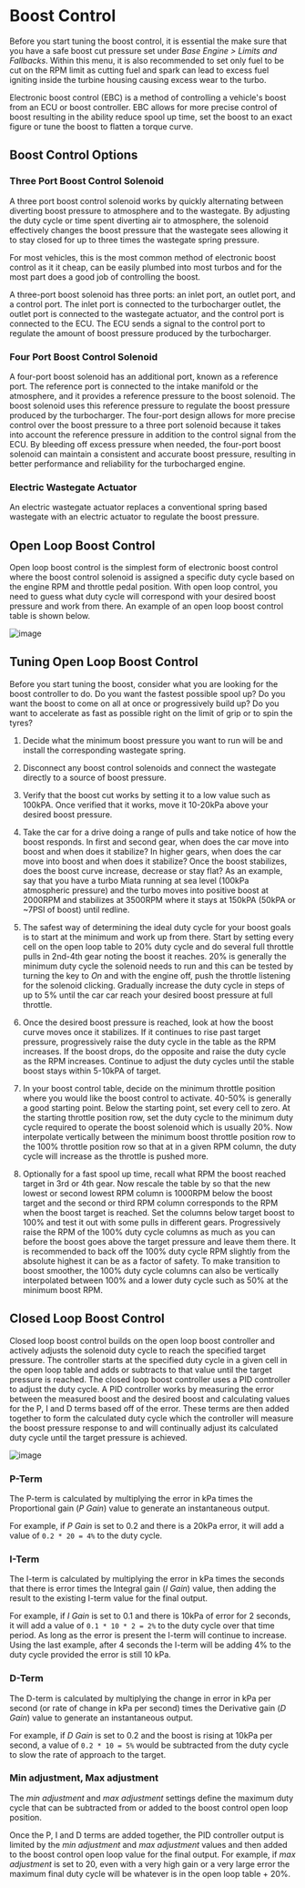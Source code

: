 # Boost Control

Before you start tuning the boost control, it is essential the make sure that you have a safe boost cut pressure set under _Base Engine > Limits and Fallbacks_. Within this menu, it is also recommended to set only fuel to be cut on the RPM limit as cutting fuel and spark can lead to excess fuel igniting inside the turbine housing causing excess wear to the turbo.

Electronic boost control (EBC) is a method of controlling a vehicle's boost from an ECU or boost controller. EBC allows for more precise control of boost resulting in the ability reduce spool up time, set the boost to an exact figure or tune the boost to flatten a torque curve.

## Boost Control Options

### Three Port Boost Control Solenoid

A three port boost control solenoid works by quickly alternating between diverting boost pressure to atmosphere and to the wastegate. By adjusting the duty cycle or time spent diverting air to atmosphere, the solenoid effectively changes the boost pressure that the wastegate sees allowing it to stay closed for up to three times the wastegate spring pressure.

For most vehicles, this is the most common method of electronic boost control as it it cheap, can be easily plumbed into most turbos and for the most part does a good job of controlling the boost.

A three-port boost solenoid has three ports: an inlet port, an outlet port, and a control port. The inlet port is connected to the turbocharger outlet, the outlet port is connected to the wastegate actuator, and the control port is connected to the ECU. The ECU sends a signal to the control port to regulate the amount of boost pressure produced by the turbocharger.

### Four Port Boost Control Solenoid

A four-port boost solenoid has an additional port, known as a reference port. The reference port is connected to the intake manifold or the atmosphere, and it provides a reference pressure to the boost solenoid. The boost solenoid uses this reference pressure to regulate the boost pressure produced by the turbocharger. The four-port design allows for more precise control over the boost pressure to a three port solenoid because it takes into account the reference pressure in addition to the control signal from the ECU. By bleeding off excess pressure when needed, the four-port boost solenoid can maintain a consistent and accurate boost pressure, resulting in better performance and reliability for the turbocharged engine.

### Electric Wastegate Actuator

An electric wastegate actuator replaces a conventional spring based wastegate with an electric actuator to regulate the boost pressure.

## Open Loop Boost Control

Open loop boost control is the simplest form of electronic boost control where the boost control solenoid is assigned a specific duty cycle based on the engine RPM and throttle pedal position. With open loop control, you need to guess what duty cycle will correspond with your desired boost pressure and work from there. An example of an open loop boost control table is shown below.

![image](Boost-Control/olboost.png)

## Tuning Open Loop Boost Control

Before you start tuning the boost, consider what you are looking for the boost controller to do. Do you want the fastest possible spool up? Do you want the boost to come on all at once or progressively build up? Do you want to accelerate as fast as possible right on the limit of grip or to spin the tyres?

1. Decide what the minimum boost pressure you want to run will be and install the corresponding wastegate spring.

1. Disconnect any boost control solenoids and connect the wastegate directly to a source of boost pressure.

1. Verify that the boost cut works by setting it to a low value such as 100kPA. Once verified that it works, move it 10-20kPa above your desired boost pressure.

1. Take the car for a drive doing a range of pulls and take notice of how the boost responds. In first and second gear, when does the car move into boost and when does it stabilize? In higher gears, when does the car move into boost and when does it stabilize? Once the boost stabilizes, does the boost curve increase, decrease or stay flat? As an example, say that you have a turbo Miata running at sea level (100kPa atmospheric pressure) and the turbo moves into positive boost at 2000RPM and stabilizes at 3500RPM where it stays at 150kPA (50kPA or ~7PSI of boost) until redline.

1. The safest way of determining the ideal duty cycle for your boost goals is to start at the minimum and work up from there. Start by setting every cell on the open loop table to 20% duty cycle and do several full throttle pulls in 2nd-4th gear noting the boost it reaches. 20% is generally the minimum duty cycle the solenoid needs to run and this can be tested by turning the key to _On_ and with the engine off, push the throttle listening for the solenoid clicking. Gradually increase the duty cycle in steps of up to 5% until the car car reach your desired boost pressure at full throttle.

1. Once the desired boost pressure is reached, look at how the boost curve moves once it stabilizes. If it continues to rise past target pressure, progressively raise the duty cycle in the table as the RPM increases. If the boost drops, do the opposite and raise the duty cycle as the RPM increases. Continue to adjust the duty cycles until the stable boost stays within 5-10kPA of target.

1. In your boost control table, decide on the minimum throttle position where you would like the boost control to activate. 40-50% is generally a good starting point. Below the starting point, set every cell to zero. At the starting throttle position row, set the duty cycle to the minimum duty cycle required to operate the boost solenoid which is usually 20%. Now interpolate vertically between the minimum boost throttle position row to the 100% throttle position row so that at in a given RPM column, the duty cycle will increase as the throttle is pushed more.

1. Optionally for a fast spool up time, recall what RPM the boost reached target in 3rd or 4th gear. Now rescale the table by so that the new lowest or second lowest RPM column is 1000RPM below the boost target and the second or third RPM column corresponds to the RPM when the boost target is reached. Set the columns below target boost to 100% and test it out with some pulls in different gears. Progressively raise the RPM of the 100% duty cycle columns as much as you can before the boost goes above the target pressure and leave them there. It is recommended to back off the 100% duty cycle RPM slightly from the absolute highest it can be as a factor of safety. To make transition to boost smoother, the 100% duty cycle columns can also be vertically interpolated between 100% and a lower duty cycle such as 50% at the minimum boost RPM.

## Closed Loop Boost Control

Closed loop boost control builds on the open loop boost controller and actively adjusts the solenoid duty cycle to reach the specified target pressure. The controller starts at the specified duty cycle in a given cell in the open loop table and adds or subtracts to that value until the target pressure is reached. The closed loop boost controller uses a PID controller to adjust the duty cycle. A PID controller works by measuring the error between the measured boost and the desired boost and calculating values for the P, I and D terms based off of the error. These terms are then added together to form the calculated duty cycle which the controller will measure the boost pressure response to and will continually adjust its calculated duty cycle until the target pressure is achieved.

![image](Boost-Control/boostControlPidSettings.png)

### P-Term

The P-term is calculated by multiplying the error in kPa times the Proportional gain (_P Gain_) value to generate an instantaneous output.

For example, if _P Gain_ is set to 0.2 and there is a 20kPa error, it will add a value of `0.2 * 20 = 4%` to the duty cycle.

### I-Term

The I-term is calculated by multiplying the error in kPa times the seconds that there is error times the Integral gain (_I Gain_) value, then adding the result to the existing I-term value for the final output.

For example, if _I Gain_ is set to 0.1 and there is 10kPa of error for 2 seconds, it will add a value of `0.1 * 10 * 2 = 2%` to the duty cycle over that time period. As long as the error is present the I-term will continue to increase. Using the last example, after 4 seconds the I-term will be adding 4% to the duty cycle provided the error is still 10 kPa.

### D-Term

The D-term is calculated by multiplying the change in error in kPa per second (or rate of change in kPa per second) times the Derivative gain (_D Gain_) value to generate an instantaneous output.

For example, if _D Gain_ is set to 0.2 and the boost is rising at 10kPa per second, a value of `0.2 * 10 = 5%` would be subtracted from the duty cycle to slow the rate of approach to the target.

### Min adjustment, Max adjustment

The _min adjustment_ and _max adjustment_ settings define the maximum duty cycle that can be subtracted from or added to the boost control open loop position.

Once the P, I and D terms are added together, the PID controller output is limited by the _min adjustment_ and _max adjustment_ values and then added to the boost control open loop value for the final output. For example, if _max adjustment_ is set to 20, even with a very high gain or a very large error the maximum final duty cycle will be whatever is in the open loop table + 20%.
